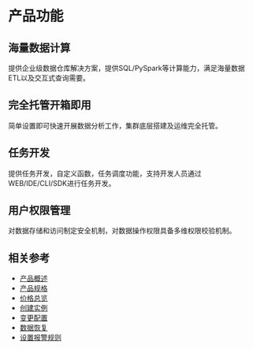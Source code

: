 # 产品功能

## 海量数据计算

提供企业级数据仓库解决方案，提供SQL/PySpark等计算能力，满足海量数据ETL以及交互式查询需要。

## 完全托管开箱即用

简单设置即可快速开展数据分析工作，集群底层搭建及运维完全托管。

## 任务开发
 
提供任务开发，自定义函数，任务调度功能，支持开发人员通过WEB/IDE/CLI/SDK进行任务开发。

## 用户权限管理

对数据存储和访问制定安全机制，对数据操作权限具备多维权限校验机制。

## 相关参考

- [产品概述](../Product-Introduction/Overview.md)
- [产品规格](../Product-Introduction/Specification.md)
- [价格总览](../Pricing/Price-Overview.md)
- [创建实例](../Getting-Started/Create-Instance.md)
- [变更配置](../Operation-Guide/Instance-Management/Modify-Instance-Spec.md)
- [数据恢复](../Operation-Guide/Backup/Restore-Instance.md)
- [设置报警规则](../Operation-Guide/Monitoring/Alarm-Rules.md)


